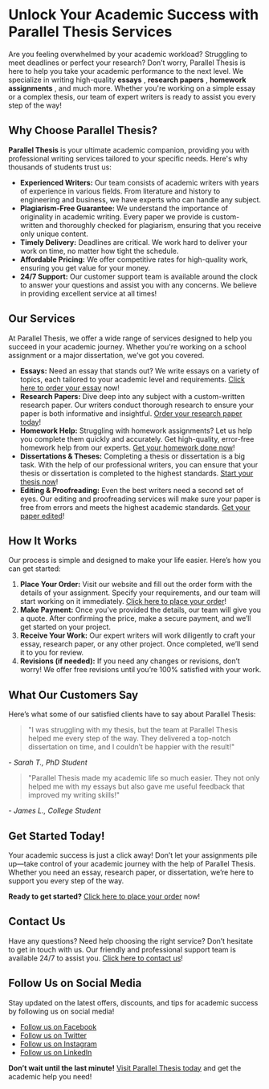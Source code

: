 # Unlock Your Academic Success with Parallel Thesis Services

Are you feeling overwhelmed by your academic workload? Struggling to meet deadlines or perfect your research? Don’t worry, Parallel Thesis is here to help you take your academic performance to the next level. We specialize in writing high-quality **essays** , **research papers** , **homework assignments** , and much more. Whether you're working on a simple essay or a complex thesis, our team of expert writers is ready to assist you every step of the way!

## Why Choose Parallel Thesis?

**Parallel Thesis** is your ultimate academic companion, providing you with professional writing services tailored to your specific needs. Here's why thousands of students trust us:

- **Experienced Writers:** Our team consists of academic writers with years of experience in various fields. From literature and history to engineering and business, we have experts who can handle any subject.
- **Plagiarism-Free Guarantee:** We understand the importance of originality in academic writing. Every paper we provide is custom-written and thoroughly checked for plagiarism, ensuring that you receive only unique content.
- **Timely Delivery:** Deadlines are critical. We work hard to deliver your work on time, no matter how tight the schedule.
- **Affordable Pricing:** We offer competitive rates for high-quality work, ensuring you get value for your money.
- **24/7 Support:** Our customer support team is available around the clock to answer your questions and assist you with any concerns. We believe in providing excellent service at all times!

## Our Services

At Parallel Thesis, we offer a wide range of services designed to help you succeed in your academic journey. Whether you're working on a school assignment or a major dissertation, we’ve got you covered.

- **Essays:** Need an essay that stands out? We write essays on a variety of topics, each tailored to your academic level and requirements. [Click here to order your essay](https://tinyurl.com/topessay?keyword=parallel+thesis) now!
- **Research Papers:** Dive deep into any subject with a custom-written research paper. Our writers conduct thorough research to ensure your paper is both informative and insightful. [Order your research paper today](https://tinyurl.com/topessay?keyword=parallel+thesis)!
- **Homework Help:** Struggling with homework assignments? Let us help you complete them quickly and accurately. Get high-quality, error-free homework help from our experts. [Get your homework done now](https://tinyurl.com/topessay?keyword=parallel+thesis)!
- **Dissertations & Theses:** Completing a thesis or dissertation is a big task. With the help of our professional writers, you can ensure that your thesis or dissertation is completed to the highest standards. [Start your thesis now](https://tinyurl.com/topessay?keyword=parallel+thesis)!
- **Editing & Proofreading:** Even the best writers need a second set of eyes. Our editing and proofreading services will make sure your paper is free from errors and meets the highest academic standards. [Get your paper edited](https://tinyurl.com/topessay?keyword=parallel+thesis)!

## How It Works

Our process is simple and designed to make your life easier. Here’s how you can get started:

1. **Place Your Order:** Visit our website and fill out the order form with the details of your assignment. Specify your requirements, and our team will start working on it immediately. [Click here to place your order](https://tinyurl.com/topessay?keyword=parallel+thesis)!
2. **Make Payment:** Once you’ve provided the details, our team will give you a quote. After confirming the price, make a secure payment, and we’ll get started on your project.
3. **Receive Your Work:** Our expert writers will work diligently to craft your essay, research paper, or any other project. Once completed, we’ll send it to you for review.
4. **Revisions (if needed):** If you need any changes or revisions, don’t worry! We offer free revisions until you’re 100% satisfied with your work.

## What Our Customers Say

Here’s what some of our satisfied clients have to say about Parallel Thesis:

> "I was struggling with my thesis, but the team at Parallel Thesis helped me every step of the way. They delivered a top-notch dissertation on time, and I couldn’t be happier with the result!"

<cite>- Sarah T., PhD Student</cite>

> "Parallel Thesis made my academic life so much easier. They not only helped me with my essays but also gave me useful feedback that improved my writing skills!"

<cite>- James L., College Student</cite>
## Get Started Today!

Your academic success is just a click away! Don’t let your assignments pile up—take control of your academic journey with the help of Parallel Thesis. Whether you need an essay, research paper, or dissertation, we’re here to support you every step of the way.

**Ready to get started?** [Click here to place your order](https://tinyurl.com/topessay?keyword=parallel+thesis) now!

## Contact Us

Have any questions? Need help choosing the right service? Don’t hesitate to get in touch with us. Our friendly and professional support team is available 24/7 to assist you. [Click here to contact us](https://tinyurl.com/topessay?keyword=parallel+thesis)!

## Follow Us on Social Media

Stay updated on the latest offers, discounts, and tips for academic success by following us on social media!

- [Follow us on Facebook](https://tinyurl.com/topessay?keyword=parallel+thesis)
- [Follow us on Twitter](https://tinyurl.com/topessay?keyword=parallel+thesis)
- [Follow us on Instagram](https://tinyurl.com/topessay?keyword=parallel+thesis)
- [Follow us on LinkedIn](https://tinyurl.com/topessay?keyword=parallel+thesis)

**Don’t wait until the last minute!** [Visit Parallel Thesis today](https://tinyurl.com/topessay?keyword=parallel+thesis) and get the academic help you need!
